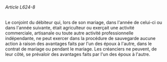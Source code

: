 ###### Article L624-8

Le conjoint du débiteur qui, lors de son mariage, dans l'année de celui-ci ou dans l'année suivante, était agriculteur ou exerçait une activité commerciale, artisanale ou toute autre activité professionnelle indépendante, ne peut exercer dans la procédure de sauvegarde aucune action à raison des avantages faits par l'un des époux à l'autre, dans le contrat de mariage ou pendant le mariage. Les créanciers ne peuvent, de leur côté, se prévaloir des avantages faits par l'un des époux à l'autre.


